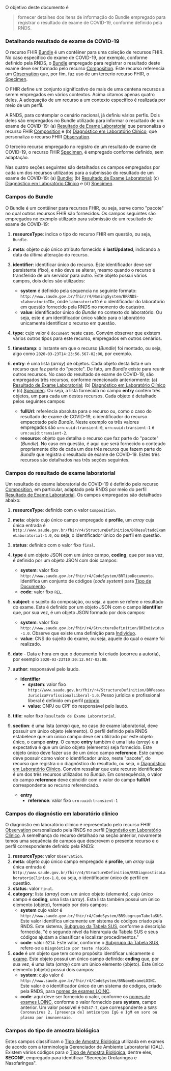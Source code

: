 O objetivo deste documento é

> fornecer detalhes dos itens de informação do Bundle empregado para registrar o resultado de exame de COVID-19, conforme definido pela RNDS.

### Detalhando resultado de exame de COVID-19

O recurso FHIR [Bundle](https://www.hl7.org/fhir/bundle.html) é um contêiner para uma coleção de recursos FHIR. No caso específico do exame de COVID-19, por exemplo,
conforme definido pela RNDS, o [Bundle](https://www.hl7.org/fhir/bundle.html) empregado para registrar o resultado deste exame deve ser formado pelo recurso [Composition](https://www.hl7.org/fhir/composition.html). Este recurso referencia um [Observation](https://www.hl7.org/fhir/observation.html) que, por fim,
faz uso de um tercerio recurso FHIR, o [Specimen](https://www.hl7.org/fhir/specimen.html).

O FHIR define um conjunto significativo de mais de uma centena recursos a serem empregados em vários contextos. Acima citamos apenas quatro deles.
A adequação de um recurso a um contexto específico
é realizada por meio de um perfil.

A RNDS, para contemplar o cenário nacional, já definiu vários perfis. Dois deles são empregados no Bundle
utilizado para informar o resultado de um exame de COVID-19: (a) [Resultado de Exame Laboratorial](https://simplifier.net/redenacionaldedadosemsade/brresultadoexamelaboratorial-duplicate-3) que personaliza o recurso FHIR [Composition](https://www.hl7.org/fhir/composition.html) e (b) [Diagnóstico em Laboratório Clínico](https://simplifier.net/RedeNacionaldeDadosemSade/BRDiagnosticoLaboratorioClinico), que personaliza o recurso FHIR [Observation](https://www.hl7.org/fhir/observation.html).

O terceiro recurso empregado no registro de um resultado de exame de COVID-19, o recurso FHIR [Specimen](https://www.hl7.org/fhir/specimen.html), é empregado conforme definido, sem adaptação.

Nas quatro seções seguintes são detalhados os campos empregados por cada um dos recursos utilizados para a submissão do resultado de um exame
de COVID-19: (a) [Bundle](https://www.hl7.org/fhir/bundle.html); (b) [Resultado de Exame Laboratorial](https://simplifier.net/redenacionaldedadosemsade/brresultadoexamelaboratorial-duplicate-3); (c) [Diagnóstico em Laboratório Clínico](https://simplifier.net/RedeNacionaldeDadosemSade/BRDiagnosticoLaboratorioClinico) e (d) [Specimen](https://www.hl7.org/fhir/specimen.html).

### Campos do Bundle

O Bundle é um contêiner para recursos FHIR, ou seja, serve como "pacote" no qual outros recursos FHIR são fornecidos.
Os campos seguintes são empregados no exemplo utilizado para submissão de um resultado de exame de COVID-19:

1. **resourceType**: indica o tipo do recurso FHIR em questão, ou seja, `Bundle`.
1. **meta**: objeto cujo único atributo fornecido é **lastUpdated**, indicando a data da última alteração do recurso.
1. **identifier**: identificar único do recurso. Este identificador deve ser persistente (fixo), e não deve se alterar, mesmo quando o recurso é
   transferido de um servidor para outro. Este objeto possui vários campos, dois deles são utilizados:

   - **system** é definido pela sequencia no seguinte formato: `http://www.saude.gov.br/fhir/r4/NamingSystem/BRRNDS-<laboratorioID>`, onde `laboratorioID` é o identificador do laboratório em questão fornecido pela RNDS no momento do cadastro.
   - **value**: identificador único do _Bundle_ no contexto do laboratório. Ou seja, este é um identificador único válido para o laboratório
     unicamente identificar o recurso em questão.

1. **type**: cujo valor é `document` neste caso. Convém observar que existem vários outros tipos para este recurso, empregados em outros cenários.
1. **timestamp**: o instante em que o recurso (_Bundle_) foi montado, ou seja, algo como `2020-03-23T14:23:56.567-02:00`, por exemplo.
1. **entry**: é uma lista (_array_) de objetos. Cada objeto desta lista é um recurso que faz parte do "pacote". De fato,
   um _Bundle_ existe para reunir outros recursos. No caso do resultado de exame de COVID-19, são empregados três recursos, conforme mencionado anteriormente: (a) [Resultado de Exame Laboratorial](https://simplifier.net/redenacionaldedadosemsade/brresultadoexamelaboratorial-duplicate-3); (b) [Diagnóstico em Laboratório Clínico](https://simplifier.net/RedeNacionaldeDadosemSade/BRDiagnosticoLaboratorioClinico) e (c) [Specimen](https://www.hl7.org/fhir/specimen.html). Ou seja, a lista fornecida
   no campo **entry** contém três objetos, um para cada um destes recursos. Cada objeto é detalhado pelos seguintes campos:

   - **fullUrl**: referência absoluta para o recurso ou, como o caso do resultado de exame de COVID-19, o identificador do recurso empacotado pelo _Bundle_. Neste exemplo os três valores empregados são `urn:uuid:transient-0`, `urn:uuid:transient-1` e `urn:uuid:transient-2`.
   - **resource**: objeto que detalha o recurso que faz parte do "pacote" (_Bundle_). No caso em questão, é aqui que será fornecido o conteúdo propriamente dito de cada um dos três recuros que fazem parte do _Bundle_ que registra o resultado de exame de COVID-19. Estes três recursos são detalhados nas três seções seguintes.

### Campos do resultado de exame laboratorial

Um resultado de exame laboratorial de COVID-19 é definido pelo recurso
[Composition](https://www.hl7.org/fhir/composition.html), em particular,
adaptado pela RNDS por meio do perfil
[Resultado de Exame Laboratorial](https://simplifier.net/redenacionaldedadosemsade/brresultadoexamelaboratorial-duplicate-3). Os campos empregados são detalhados abaixo:

1. **resourceType**: definido com o valor `Composition`.
1. **meta**: objeto cujo único campo empregado é **profile**, um _array_ cuja
   única entrada é `http://www.saude.gov.br/fhir/r4/StructureDefinition/BRResultadoExameLaboratorial-1.0`, ou seja, o identificador único do perfil
   em questão.
1. **status**: definido com o valor fixo `final`.
1. **type** é um objeto JSON com um único campo, **coding**, que por sua vez, é definido por um objeto JSON com dois campos:
   - **system**: valor fixo `http://www.saude.gov.br/fhir/r4/CodeSystem/BRTipoDocumento`. Identifica um conjunto de códigos (_code system_) para [Tipo de Documento](https://simplifier.net/redenacionaldedadosemsade/brtipodocumento).
   - **code**: valor fixo `REL`.
1. **subject**: o sujeito da composição, ou seja, a quem se refere o resultado do exame. Este é definido por um objeto JSON com o campo **identifier** que, por sua
   vez, é um objeto JSON formado por dois campos:
   - **system**: valor fixo `http://www.saude.gov.br/fhir/r4/StructureDefinition/BRIndividuo-1.0`. Observe que existe uma definição para [Indivíduo](https://simplifier.net/RedeNacionaldeDadosemSade/BRIndividuo).
   - **value**: CNS do sujeito do exame, ou seja, aquele do qual o exame foi realizado.
1. **date** - Data e hora em que o documento foi criado (ocorreu a autoria), por exemplo `2020-03-23T10:30:12.947-02:00`.

1. **author**: responsável pelo laudo.
   - **identifier**
     - **system**: valor fixo `http://www.saude.gov.br/fhir/r4/StructureDefinition/BRPessoaJuridicaProfissionalLiberal-1.0`. Pesso jurídica e profissional liberal é definido em perfil [próprio](https://simplifier.net/redenacionaldedadosemsade/brpessoajuridicaprofissionalliberal)
     - **value**: CNPJ ou CPF do responsável pelo laudo.
1. **title**: valor fixo `Resultado de Exame Laboratorial`.
1. **section**: é uma lista (_array_) que, no caso de exame laboratorial, deve possuir um único objeto (elemento). O perfil definido pela RNDS estabelece que um único campo deve ser utilizado por este objeto único, o campo **entry**. O campo **entry** também
   é uma lista (_array_) e a expectativa é que um único objeto (elemento) seja fornecido. Este objeto único deve fazer uso de um único campo **reference**. Este campo deve
   possuir como valor o identificador único, neste "pacote", do recurso que registra o
   o diagnóstico do resultado, ou seja, o [Diagnóstico em Laboratório Clínico](https://simplifier.net/RedeNacionaldeDadosemSade/BRDiagnosticoLaboratorioClinico). Convém ressaltar que este recurso identificado é um dos três recursos utilizados no _Bundle_. Em consequência, o valor do campo **reference** deve coincidir com o valor do campo **fullUrl** correspondente ao recurso referenciado.
   - **entry**
     - **reference**: valor fixo `urn:uuid:transient-1`

### Campos do diagnóstio em laboratório clínico

O diagnóstio em laboratório clínico é representado pelo recurso FHIR [Observation](https://www.hl7.org/fhir/observation.html) personalizado
pela RNDS no perfil [Diagnóstio em Laboratório Clínico](https://simplifier.net/RedeNacionaldeDadosemSade/BRDiagnosticoLaboratorioClinico). À semelhança do recurso detalhado na seção anterior, novamente temos uma sequência de campos que descrevem o presente recurso e o perfil correspondente definido pela RNDS:

1. **resourceType**: valor `Observation`.
1. **meta**: objeto cujo único campo empregado é **profile**, um _array_ cuja
   única entrada é `http://www.saude.gov.br/fhir/r4/StructureDefinition/BRDiagnosticoLaboratorioClinico-1.0`, ou seja, o identificador único do perfil
   em questão.
1. **status**: valor `final`.
1. **category**: lista (_array_) com um único objeto (elemento), cujo único campo
   é **coding**, uma lista (_array_). Esta lista também possui um único elemento (objeto), formado por dois campos:
   - **system** cujo valor é `http://www.saude.gov.br/fhir/r4/CodeSystem/BRSubgrupoTabelaSUS`. Este valor identifica unicamente um sistema de códigos criado pela RNDS. Este sistema, [Subgrupo da Tabela SUS](https://simplifier.net/redenacionaldedadosemsade/brsubgrupotabelasus), conforme a descrição fornecida, "é o segundo nível da hierarquia da Tabela SUS e seus códigos ajudam a classificar e localizar procedimentos."
   - **code**: valor `0214`. Este valor, conforme o [Subgrupo da Tabela SUS](https://simplifier.net/redenacionaldedadosemsade/brsubgrupotabelasus), refere-se a `Diagnóstico por teste rápido`.
1. **code** é um objeto que tem como propósito identificar unicamente o [exame](https://simplifier.net/RedeNacionaldeDadosemSade/BRNomeExame-1.0). Este objeto possui um único campo definido: **coding** que, por sua vez, é uma lista (_array_) com um único elemento (objeto). Este único elemento (objeto) possui dois campos:
   - **system**: cujo valor é `http://www.saude.gov.br/fhir/r4/CodeSystem/BRNomeExameLOINC`. Este valor é o identificador único de um sistema de códigos, criado pela RNDS, para [nomes de exames LOINC](https://simplifier.net/RedeNacionaldeDadosemSade/BRNomeExameCOVID19LOINC).
   - **code**: aqui deve ser fornecido o valor, conforme os [nomes de exames LOINC](https://simplifier.net/RedeNacionaldeDadosemSade/BRNomeExameCOVID19LOINC), conforme o valor fornecido para **system**, campo anterior. Um valor possível é `94547-7`, que correspondente a `SARS Coronavírus 2, [presença de] anticorpos IgG e IgM em soro ou plasma por imunoensaio`.

### Campos do tipo de amostra biológica

Estes campos classificam o [Tipo de Amostra Biológica](https://simplifier.net/redenacionaldedadosemsade/brtipoamostragal) utilizada em exames de acordo com a terminologia Gerenciador de Ambiente Laboratorial (GAL). Existem vários códigos para o [Tipo de Amostra Biológica](https://simplifier.net/redenacionaldedadosemsade/brtipoamostragal), dentre eles, **SECONF**, empregado para identificar "Secreção Orofaríngea e Nasofaríngea".
